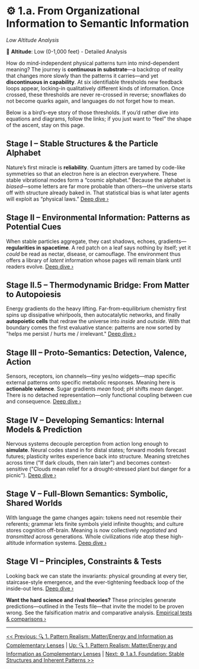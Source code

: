 # ⚙️ 1.a. From Organizational Information to Semantic Information
<!-- markdownlint-disable MD036 -->
*Low Altitude Analysis*
<!-- markdownlint-enable MD036 -->

📍 **Altitude**: Low (0-1,000 feet) - Detailed Analysis

How do mind-independent physical patterns turn into mind-dependent meaning? The journey is **continuous in substrate**—a backdrop of reality that changes more slowly than the patterns it carries—and yet **discontinuous in capability**. At six identifiable thresholds new feedback loops appear, locking-in qualitatively different kinds of information. Once crossed, these thresholds are never re-crossed in reverse; snowflakes do not become quarks again, and languages do not forget how to mean.

Below is a bird’s-eye story of those thresholds. If you’d rather dive into equations and diagrams, follow the links; if you just want to “feel” the shape of the ascent, stay on this page.

## Stage I – Stable Structures & the Particle Alphabet

Nature’s first miracle is **reliability**. Quantum jitters are tamed by code-like symmetries so that an electron here is an electron everywhere. These stable vibrational modes form a “cosmic alphabet.” Because the alphabet is *biased*—some letters are far more probable than others—the universe starts off with structure already baked in. That statistical bias is what later agents will exploit as “physical laws.”
[Deep dive ›](1a1-foundation.md)

## Stage II – Environmental Information: Patterns as Potential Cues

When stable particles aggregate, they cast shadows, echoes, gradients—**regularities in spacetime**. A red patch on a leaf says nothing by itself; yet it *could* be read as nectar, disease, or camouflage. The environment thus offers a library of *latent* information whose pages will remain blank until readers evolve.
[Deep dive ›](1a2-environmental-information.md)

## Stage II.5 – Thermodynamic Bridge: From Matter to Autopoiesis

Energy gradients do the heavy lifting. Far-from-equilibrium chemistry first spins up dissipative whirlpools, then autocatalytic networks, and finally **autopoietic cells** that redraw the universe into *inside* and *outside*. With that boundary comes the first evaluative stance: patterns are now sorted by "helps me persist / hurts me / irrelevant."
[Deep dive ›](1a25-thermodynamic-bridge.md)

## Stage III – Proto-Semantics: Detection, Valence, Action

Sensors, receptors, ion channels—tiny yes/no widgets—map specific external patterns onto specific metabolic responses. Meaning here is **actionable valence**. Sugar gradients *mean* food; pH shifts *mean* danger. There is no detached representation—only functional coupling between cue and consequence.
[Deep dive ›](1a3-proto-semantics.md)

## Stage IV – Developing Semantics: Internal Models & Prediction

Nervous systems decouple perception from action long enough to **simulate**. Neural codes stand in for distal states; forward models forecast futures; plasticity writes experience back into structure. Meaning stretches across time ("If dark clouds, then rain later") and becomes context-sensitive ("Clouds mean relief for a drought-stressed plant but danger for a picnic").
[Deep dive ›](1a4-developing-semantics.md)

## Stage V – Full-Blown Semantics: Symbolic, Shared Worlds

With language the game changes again: tokens need not resemble their referents; grammar lets finite symbols yield infinite thoughts; and culture stores cognition off-brain. Meaning is now collectively *negotiated* and *transmitted* across generations. Whole civilizations ride atop these high-altitude information systems.
[Deep dive ›](1a5-full-semantics.md)

## Stage VI – Principles, Constraints & Tests

Looking back we can state the invariants: physical grounding at every tier, staircase-style emergence, and the ever-tightening feedback loop of the inside-out lens.
[Deep dive ›](1a6-core-principles.md)

**Want the hard science and rival theories?** These principles generate predictions—outlined in the Tests file—that invite the model to be proven wrong. See the falsification matrix and comparative analysis.
[Empirical tests & comparisons ›](1a7-tests-comparisons.md)

---
[<< Previous: 🔍 1. Pattern Realism: Matter/Energy and Information as Complementary Lenses](../1-pattern-realism.md) | [Up: 🔍 1. Pattern Realism: Matter/Energy and Information as Complementary Lenses](../1-pattern-realism.md) | [Next: ⚙️ 1.a.1. Foundation: Stable Structures and Inherent Patterns >>](1a1-foundation.md)
